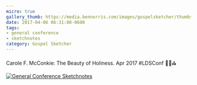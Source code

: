 ```yaml
---
micro: true
gallery_thumb: https://media.bennorris.com/images/gospelsketcher/thumbs/apr-17-0-mcconkie-01.jpg
date: 2017-04-06 06:31:08-0600
tags:
- general conference
- sketchnotes
category: Gospel Sketcher
---
```


Carole F. McConkie: The Beauty of Holiness. Apr 2017 #LDSConf ✍🏼⛪️

[![General Conference Sketchnotes](https://media.bennorris.com/images/gospelsketcher/general-conference/apr-2017/apr-17-0-mcconkie-01.jpg)](https://media.bennorris.com/images/gospelsketcher/general-conference/apr-2017/apr-17-0-mcconkie-01.jpg)
